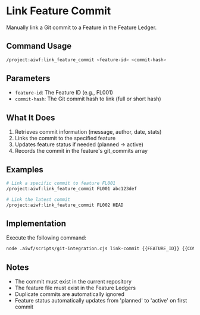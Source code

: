 # Link Feature Commit

Manually link a Git commit to a Feature in the Feature Ledger.

## Command Usage

```bash
/project:aiwf:link_feature_commit <feature-id> <commit-hash>
```

## Parameters

- `feature-id`: The Feature ID (e.g., FL001)
- `commit-hash`: The Git commit hash to link (full or short hash)

## What It Does

1. Retrieves commit information (message, author, date, stats)
2. Links the commit to the specified feature
3. Updates feature status if needed (planned → active)
4. Records the commit in the feature's git_commits array

## Examples

```bash
# Link a specific commit to feature FL001
/project:aiwf:link_feature_commit FL001 abc123def

# Link the latest commit
/project:aiwf:link_feature_commit FL002 HEAD
```

## Implementation

Execute the following command:

```bash
node .aiwf/scripts/git-integration.cjs link-commit {{FEATURE_ID}} {{COMMIT_HASH}}
```

## Notes

- The commit must exist in the current repository
- The feature file must exist in the Feature Ledgers
- Duplicate commits are automatically ignored
- Feature status automatically updates from 'planned' to 'active' on first commit